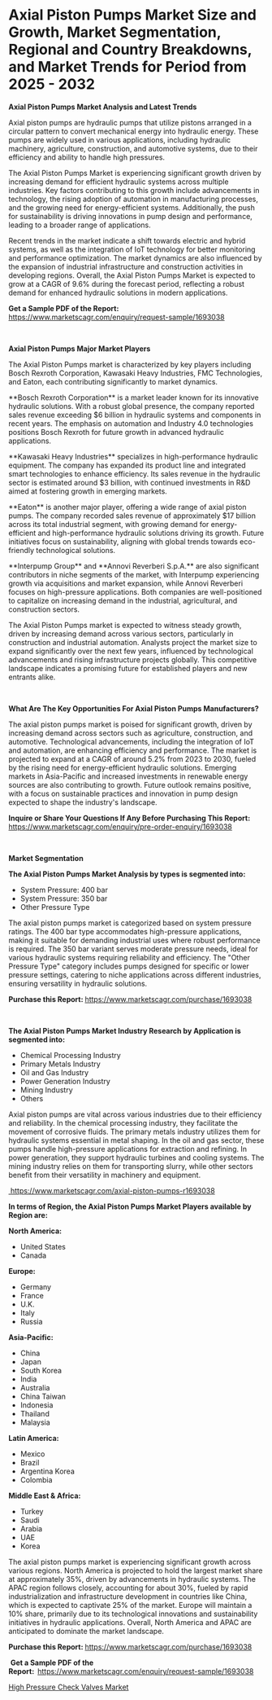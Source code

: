 <p><h1>Axial Piston Pumps Market Size and Growth, Market Segmentation, Regional and Country Breakdowns, and Market Trends for Period from 2025 -  2032</h1></p><p><strong>Axial Piston Pumps Market Analysis and Latest Trends</strong></p>
<p><p>Axial piston pumps are hydraulic pumps that utilize pistons arranged in a circular pattern to convert mechanical energy into hydraulic energy. These pumps are widely used in various applications, including hydraulic machinery, agriculture, construction, and automotive systems, due to their efficiency and ability to handle high pressures.</p><p>The Axial Piston Pumps Market is experiencing significant growth driven by increasing demand for efficient hydraulic systems across multiple industries. Key factors contributing to this growth include advancements in technology, the rising adoption of automation in manufacturing processes, and the growing need for energy-efficient systems. Additionally, the push for sustainability is driving innovations in pump design and performance, leading to a broader range of applications.</p><p>Recent trends in the market indicate a shift towards electric and hybrid systems, as well as the integration of IoT technology for better monitoring and performance optimization. The market dynamics are also influenced by the expansion of industrial infrastructure and construction activities in developing regions. Overall, the Axial Piston Pumps Market is expected to grow at a CAGR of 9.6% during the forecast period, reflecting a robust demand for enhanced hydraulic solutions in modern applications.</p></p>
<p><strong>Get a Sample PDF of the Report:&nbsp;</strong> <a href="https://www.marketscagr.com/enquiry/request-sample/1693038?utm_campaign=2782&utm_medium=2&utm_source=Github&utm_content=ia&utm_term=10042025&utm_id=axial-piston-pumps">https://www.marketscagr.com/enquiry/request-sample/1693038</a></p>
<p>&nbsp;</p>
<p><strong>Axial Piston Pumps Major Market Players</strong></p>
<p><p>The Axial Piston Pumps market is characterized by key players including Bosch Rexroth Corporation, Kawasaki Heavy Industries, FMC Technologies, and Eaton, each contributing significantly to market dynamics.</p><p>**Bosch Rexroth Corporation** is a market leader known for its innovative hydraulic solutions. With a robust global presence, the company reported sales revenue exceeding $6 billion in hydraulic systems and components in recent years. The emphasis on automation and Industry 4.0 technologies positions Bosch Rexroth for future growth in advanced hydraulic applications.</p><p>**Kawasaki Heavy Industries** specializes in high-performance hydraulic equipment. The company has expanded its product line and integrated smart technologies to enhance efficiency. Its sales revenue in the hydraulic sector is estimated around $3 billion, with continued investments in R&D aimed at fostering growth in emerging markets.</p><p>**Eaton** is another major player, offering a wide range of axial piston pumps. The company recorded sales revenue of approximately $17 billion across its total industrial segment, with growing demand for energy-efficient and high-performance hydraulic solutions driving its growth. Future initiatives focus on sustainability, aligning with global trends towards eco-friendly technological solutions.</p><p>**Interpump Group** and **Annovi Reverberi S.p.A.** are also significant contributors in niche segments of the market, with Interpump experiencing growth via acquisitions and market expansion, while Annovi Reverberi focuses on high-pressure applications. Both companies are well-positioned to capitalize on increasing demand in the industrial, agricultural, and construction sectors.</p><p>The Axial Piston Pumps market is expected to witness steady growth, driven by increasing demand across various sectors, particularly in construction and industrial automation. Analysts project the market size to expand significantly over the next few years, influenced by technological advancements and rising infrastructure projects globally. This competitive landscape indicates a promising future for established players and new entrants alike.</p></p>
<p>&nbsp;</p>
<p><strong>What Are The Key Opportunities For Axial Piston Pumps Manufacturers?</strong></p>
<p><p>The axial piston pumps market is poised for significant growth, driven by increasing demand across sectors such as agriculture, construction, and automotive. Technological advancements, including the integration of IoT and automation, are enhancing efficiency and performance. The market is projected to expand at a CAGR of around 5.2% from 2023 to 2030, fueled by the rising need for energy-efficient hydraulic solutions. Emerging markets in Asia-Pacific and increased investments in renewable energy sources are also contributing to growth. Future outlook remains positive, with a focus on sustainable practices and innovation in pump design expected to shape the industry's landscape.</p></p>
<p><strong>Inquire or Share Your Questions If Any Before Purchasing This Report:</strong> <a href="https://www.marketscagr.com/enquiry/pre-order-enquiry/1693038?utm_campaign=2782&utm_medium=2&utm_source=Github&utm_content=ia&utm_term=10042025&utm_id=axial-piston-pumps">https://www.marketscagr.com/enquiry/pre-order-enquiry/1693038</a></p>
<p>&nbsp;</p>
<p><strong>Market Segmentation</strong></p>
<p><strong>The Axial Piston Pumps Market Analysis by types is segmented into:</strong></p>
<p><ul><li>System Pressure: 400 bar</li><li>System Pressure: 350 bar</li><li>Other Pressure Type</li></ul></p>
<p><p>The axial piston pumps market is categorized based on system pressure ratings. The 400 bar type accommodates high-pressure applications, making it suitable for demanding industrial uses where robust performance is required. The 350 bar variant serves moderate pressure needs, ideal for various hydraulic systems requiring reliability and efficiency. The "Other Pressure Type" category includes pumps designed for specific or lower pressure settings, catering to niche applications across different industries, ensuring versatility in hydraulic solutions.</p></p>
<p><strong>Purchase this Report:&nbsp;</strong><a href="https://www.marketscagr.com/purchase/1693038?utm_campaign=2782&utm_medium=2&utm_source=Github&utm_content=ia&utm_term=10042025&utm_id=axial-piston-pumps">https://www.marketscagr.com/purchase/1693038</a></p>
<p>&nbsp;</p>
<p><strong>The Axial Piston Pumps Market Industry Research by Application is segmented into:</strong></p>
<p><ul><li>Chemical Processing Industry</li><li>Primary Metals Industry</li><li>Oil and Gas Industry</li><li>Power Generation Industry</li><li>Mining Industry</li><li>Others</li></ul></p>
<p><p>Axial piston pumps are vital across various industries due to their efficiency and reliability. In the chemical processing industry, they facilitate the movement of corrosive fluids. The primary metals industry utilizes them for hydraulic systems essential in metal shaping. In the oil and gas sector, these pumps handle high-pressure applications for extraction and refining. In power generation, they support hydraulic turbines and cooling systems. The mining industry relies on them for transporting slurry, while other sectors benefit from their versatility in machinery and equipment.</p></p>
<p><a href="https://www.marketscagr.com/axial-piston-pumps-r1693038?utm_campaign=2782&utm_medium=2&utm_source=Github&utm_content=ia&utm_term=10042025&utm_id=axial-piston-pumps">&nbsp;https://www.marketscagr.com/axial-piston-pumps-r1693038</a></p>
<p><strong>In terms of Region, the Axial Piston Pumps Market Players available by Region are:</strong></p>
<p>
    <p> <strong> North America: </strong>
        <ul>
            <li>United States</li>
            <li>Canada</li>
        </ul>
        </p> 
    <p> <strong> Europe: </strong>
        <ul>
            <li>Germany</li>
            <li>France</li>
            <li>U.K.</li>
            <li>Italy</li>
            <li>Russia</li>
        </ul>
        </p> 
    <p> <strong> Asia-Pacific: </strong>
        <ul>
            <li>China</li>
            <li>Japan</li>
            <li>South Korea</li>
            <li>India</li>
            <li>Australia</li>
            <li>China Taiwan</li>
            <li>Indonesia</li>
            <li>Thailand</li>
            <li>Malaysia</li>
        </ul>
        </p> 
    <p> <strong> Latin America: </strong>
        <ul>
            <li>Mexico</li>
            <li>Brazil</li>
            <li>Argentina Korea</li>
            <li>Colombia</li>
        </ul>
        </p> 
    <p> <strong> Middle East & Africa: </strong>
        <ul>
            <li>Turkey</li>
            <li>Saudi</li>
            <li>Arabia</li>
            <li>UAE</li>
            <li>Korea</li>
        </ul>
    </p>
    </p>
<p><p>The axial piston pumps market is experiencing significant growth across various regions. North America is projected to hold the largest market share at approximately 35%, driven by advancements in hydraulic systems. The APAC region follows closely, accounting for about 30%, fueled by rapid industrialization and infrastructure development in countries like China, which is expected to captivate 25% of the market. Europe will maintain a 10% share, primarily due to its technological innovations and sustainability initiatives in hydraulic applications. Overall, North America and APAC are anticipated to dominate the market landscape.</p></p>
<p><strong>Purchase this Report: </strong><a href="https://www.marketscagr.com/purchase/1693038?utm_campaign=2782&utm_medium=2&utm_source=Github&utm_content=ia&utm_term=10042025&utm_id=axial-piston-pumps">https://www.marketscagr.com/purchase/1693038</a></p>
<p>&nbsp;<strong>Get a Sample PDF of the Report:&nbsp;&nbsp;</strong><a href="https://www.marketscagr.com/enquiry/request-sample/1693038?utm_campaign=2782&utm_medium=2&utm_source=Github&utm_content=ia&utm_term=10042025&utm_id=axial-piston-pumps">https://www.marketscagr.com/enquiry/request-sample/1693038</a></p>
<p><strong></strong></p>
<p><p><a href="https://github.com/miehldobin1w/Market-Research-Report-List-1/blob/main/high-pressure-check-valves-market.md?utm_campaign=2782&utm_medium=2&utm_source=Github&utm_content=ia&utm_term=10042025&utm_id=axial-piston-pumps">High Pressure Check Valves Market</a></p></p>